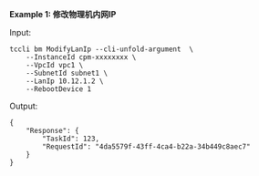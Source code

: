 **Example 1: 修改物理机内网IP**



Input: 

```
tccli bm ModifyLanIp --cli-unfold-argument  \
    --InstanceId cpm-xxxxxxxx \
    --VpcId vpc1 \
    --SubnetId subnet1 \
    --LanIp 10.12.1.2 \
    --RebootDevice 1
```

Output: 
```
{
    "Response": {
        "TaskId": 123,
        "RequestId": "4da5579f-43ff-4ca4-b22a-34b449c8aec7"
    }
}
```

